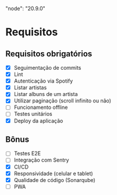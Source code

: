 "node": "20.9.0"

# Requisitos

## Requisitos obrigatórios

- [x] Seguimentação de commits
- [x] Lint
- [X] Autenticação via Spotify
- [X] Listar artistas
- [X] Listar albuns de um artista
- [X] Utilizar paginação (scroll infinito ou não)
- [ ] Funcionamento offline
- [ ] Testes unitários
- [X] Deploy da aplicação

## Bônus

- [ ] Testes E2E
- [ ] Integração com Sentry
- [x] CI/CD
- [x] Responsividade (celular e tablet)
- [x] Qualidade de código (Sonarqube)
- [ ] PWA
